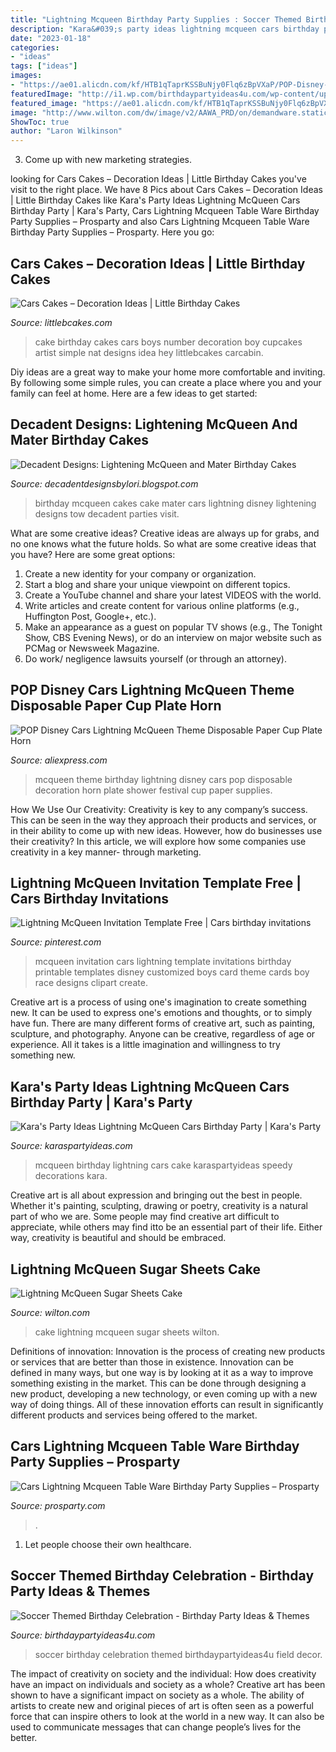 ```yaml
---
title: "Lightning Mcqueen Birthday Party Supplies : Soccer Themed Birthday Celebration"
description: "Kara&#039;s party ideas lightning mcqueen cars birthday party"
date: "2023-01-18"
categories:
- "ideas"
tags: ["ideas"]
images:
- "https://ae01.alicdn.com/kf/HTB1qTaprKSSBuNjy0Flq6zBpVXaP/POP-Disney-Cars-Lightning-McQueen-Theme-Disposable-Paper-Cup-Plate-Horn-Festival-Baby-Shower-Birthday-Party.jpg"
featuredImage: "http://i1.wp.com/birthdaypartyideas4u.com/wp-content/uploads/2018/03/Soccer-Themed-Birthday-Celebration-Field-Decor.jpg"
featured_image: "https://ae01.alicdn.com/kf/HTB1qTaprKSSBuNjy0Flq6zBpVXaP/POP-Disney-Cars-Lightning-McQueen-Theme-Disposable-Paper-Cup-Plate-Horn-Festival-Baby-Shower-Birthday-Party.jpg"
image: "http://www.wilton.com/dw/image/v2/AAWA_PRD/on/demandware.static/-/Sites-wilton-project-master/default/dw26ce46dd/images/project/WLPROJ-8930/CaCaHa_35904 05.jpg?sw=1000&amp;sh=1000&amp;sm=fit"
ShowToc: true
author: "Laron Wilkinson"
---
```



3. Come up with new marketing strategies.

	

		
looking for Cars Cakes – Decoration Ideas | Little Birthday Cakes you've visit to the right place. We have 8 Pics about Cars Cakes – Decoration Ideas | Little Birthday Cakes like Kara&#039;s Party Ideas Lightning McQueen Cars Birthday Party | Kara&#039;s Party, Cars Lightning Mcqueen Table Ware Birthday Party Supplies – Prosparty and also Cars Lightning Mcqueen Table Ware Birthday Party Supplies – Prosparty. Here you go:
		
    
## Cars Cakes – Decoration Ideas | Little Birthday Cakes

<img loading=lazy src="http://www.littlebcakes.com/wp-content/uploads/2014/01/Cars-Birthday-Cake-Ideas-923x1024.jpg" onerror="this.onerror=null;this.src='https://tse1.mm.bing.net/th?id=OIP.-JGBotQwQS16P8MwWNarTQHaIN&amp;pid=15.1';" alt="Cars Cakes – Decoration Ideas | Little Birthday Cakes">

_Source: littlebcakes.com_

>cake birthday cakes cars boys number decoration boy cupcakes artist simple nat designs idea hey littlebcakes carcabin. 

	

Diy ideas are a great way to make your home more comfortable and inviting. By following some simple rules, you can create a place where you and your family can feel at home. Here are a few ideas to get started: 

    
## Decadent Designs: Lightening McQueen And Mater Birthday Cakes

<img loading=lazy src="http://1.bp.blogspot.com/-P3jvm_dTjys/TwFKW39SuKI/AAAAAAAAASw/dfNw-qlPb-M/s1600/December%2B2011%2B014.JPG" onerror="this.onerror=null;this.src='https://tse4.mm.bing.net/th?id=OIP.DMtgrydcVO4gNDNpmmP48gHaFj&amp;pid=15.1';" alt="Decadent Designs: Lightening McQueen and Mater Birthday Cakes">

_Source: decadentdesignsbylori.blogspot.com_

>birthday mcqueen cakes cake mater cars lightning disney lightening designs tow decadent parties visit. 

	

What are some creative ideas?
Creative ideas are always up for grabs, and no one knows what the future holds. So what are some creative ideas that you have? Here are some great options: 
1. Create a new identity for your company or organization.
2. Start a blog and share your unique viewpoint on different topics.
3. Create a YouTube channel and share your latest VIDEOS with the world. 
4. Write articles and create content for various online platforms (e.g., Huffington Post, Google+, etc.). 
5. Make an appearance as a guest on popular TV shows (e.g., The Tonight Show, CBS Evening News), or do an interview on major website such as PCMag or Newsweek Magazine. 
6. Do work/ negligence lawsuits yourself (or through an attorney).

    
## POP Disney Cars Lightning McQueen Theme Disposable Paper Cup Plate Horn

<img loading=lazy src="https://ae01.alicdn.com/kf/HTB1qTaprKSSBuNjy0Flq6zBpVXaP/POP-Disney-Cars-Lightning-McQueen-Theme-Disposable-Paper-Cup-Plate-Horn-Festival-Baby-Shower-Birthday-Party.jpg" onerror="this.onerror=null;this.src='https://tse3.mm.bing.net/th?id=OIP.PSZZTfd19cVHWLShWFgHFQHaHa&amp;pid=15.1';" alt="POP Disney Cars Lightning McQueen Theme Disposable Paper Cup Plate Horn">

_Source: aliexpress.com_

>mcqueen theme birthday lightning disney cars pop disposable decoration horn plate shower festival cup paper supplies. 

	

How We Use Our Creativity:
Creativity is key to any company’s success. This can be seen in the way they approach their products and services, or in their ability to come up with new ideas. However, how do businesses use their creativity? In this article, we will explore how some companies use creativity in a key manner- through marketing.

    
## Lightning McQueen Invitation Template Free | Cars Birthday Invitations

<img loading=lazy src="https://i.pinimg.com/originals/ce/1c/2a/ce1c2af1fcd666e89f04c292fbea7929.jpg" onerror="this.onerror=null;this.src='https://tse3.mm.bing.net/th?id=OIP.B9daD3flzvs5l7OzQvx-1wHaJ4&amp;pid=15.1';" alt="Lightning McQueen Invitation Template Free | Cars birthday invitations">

_Source: pinterest.com_

>mcqueen invitation cars lightning template invitations birthday printable templates disney customized boys card theme cards boy race designs clipart create. 

	

Creative art is a process of using one's imagination to create something new. It can be used to express one's emotions and thoughts, or to simply have fun. There are many different forms of creative art, such as painting, sculpture, and photography. Anyone can be creative, regardless of age or experience. All it takes is a little imagination and willingness to try something new.

    
## Kara&#039;s Party Ideas Lightning McQueen Cars Birthday Party | Kara&#039;s Party

<img loading=lazy src="https://karaspartyideas.com/wp-content/uploads/2018/03/Lightning-McQueen-Cars-Birthday-Party-via-Karas-Party-Ideas-KarasPartyIdeas.com3_.jpg" onerror="this.onerror=null;this.src='https://tse2.mm.bing.net/th?id=OIP.FPTDwXqJjWELJN6A7RvtNgHaLH&amp;pid=15.1';" alt="Kara&#039;s Party Ideas Lightning McQueen Cars Birthday Party | Kara&#039;s Party">

_Source: karaspartyideas.com_

>mcqueen birthday lightning cars cake karaspartyideas speedy decorations kara. 

	

Creative art is all about expression and bringing out the best in people. Whether it's painting, sculpting, drawing or poetry, creativity is a natural part of who we are. Some people may find creative art difficult to appreciate, while others may find itto be an essential part of their life. Either way, creativity is beautiful and should be embraced.

    
## Lightning McQueen Sugar Sheets Cake

<img loading=lazy src="http://www.wilton.com/dw/image/v2/AAWA_PRD/on/demandware.static/-/Sites-wilton-project-master/default/dw26ce46dd/images/project/WLPROJ-8930/CaCaHa_35904 05.jpg?sw=1000&amp;sh=1000&amp;sm=fit" onerror="this.onerror=null;this.src='https://tse2.mm.bing.net/th?id=OIP.0K9gOKnaNatxsVZKEHgzhwHaHa&amp;pid=15.1';" alt="Lightning McQueen Sugar Sheets Cake">

_Source: wilton.com_

>cake lightning mcqueen sugar sheets wilton. 

	

Definitions of innovation:
Innovation is the process of creating new products or services that are better than those in existence. Innovation can be defined in many ways, but one way is by looking at it as a way to improve something existing in the market. This can be done through designing a new product, developing a new technology, or even coming up with a new way of doing things. All of these innovation efforts can result in significantly different products and services being offered to the market.

    
## Cars Lightning Mcqueen Table Ware Birthday Party Supplies – Prosparty

<img loading=lazy src="http://cdn.shopify.com/s/files/1/0243/3885/8018/products/CarsLightningMcqueenTableWareBirthdayPartySupplies_1_1200x1200.jpg?v=1592383622" onerror="this.onerror=null;this.src='https://tse2.mm.bing.net/th?id=OIP.XzKroQMLFzYfH63_-Ls9JgHaHa&amp;pid=15.1';" alt="Cars Lightning Mcqueen Table Ware Birthday Party Supplies – Prosparty">

_Source: prosparty.com_

>. 

	

1. Let people choose their own healthcare.

    
## Soccer Themed Birthday Celebration - Birthday Party Ideas &amp; Themes

<img loading=lazy src="http://i1.wp.com/birthdaypartyideas4u.com/wp-content/uploads/2018/03/Soccer-Themed-Birthday-Celebration-Field-Decor.jpg" onerror="this.onerror=null;this.src='https://tse4.mm.bing.net/th?id=OIP.n1XKliVSQmNTfZyeRPbZtQHaLE&amp;pid=15.1';" alt="Soccer Themed Birthday Celebration - Birthday Party Ideas &amp; Themes">

_Source: birthdaypartyideas4u.com_

>soccer birthday celebration themed birthdaypartyideas4u field decor. 

	

The impact of creativity on society and the individual: How does creativity have an impact on individuals and society as a whole?
Creative art has been shown to have a significant impact on society as a whole. The ability of artists to create new and original pieces of art is often seen as a powerful force that can inspire others to look at the world in a new way. It can also be used to communicate messages that can change people’s lives for the better.

